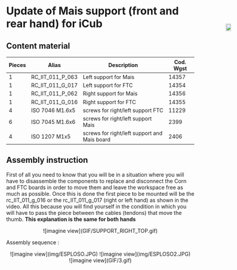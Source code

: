 # **Update of Mais support (front and rear hand) for iCub**



## Content material

|  Pieces |         Alias  |    Description  |  Cod. Wgst |
|   ---   |         ---    |      ---        |     ---    |
|     1   |  RC_IIT_011_P_063 |  Left support for Mais | 14357 |
|     1   | RC_IIT_011_G_017 |  Left support for FTC | 14354 | 
|     1   |  RC_IIT_011_P_062 |  Right support for Mais | 14356 |
|     1   |  RC_IIT_011_G_016  |   Right support for FTC      | 14355 |
|     4   |  ISO 7046 M1.6x5 |  screws for right/left support FTC | 11229 |
|     6   | ISO 7045 M1.6x6 | screws for right/left support Mais |  2399 |
|     4  | ISO 1207 M1x5 | screws for right/left support and Mais board |  2406 |

## Assembly instruction

First of all you need to know that you will be in a situation where you will have to disassemble the components to replace and disconnect the Corn and FTC boards  in order to move them and leave the workspace free as much as possible.
Once this is done the first piece to be mounted will be the rc_IIT_011_g_016 or the rc_IIT_011_g_017 (right or left hand) as shown in the video. All this because you will find yourself in the condition in which you will have to pass the piece between the cables (tendons) that move the thumb.
**This explanation is the same for both hands**

<center> ![imagine view](GIF/SUPPORT_RIGHT_TOP.gif) </center>

Assembly sequence :


<center> ![imagine view](img/ESPLOSO.JPG) ![imagine view](img/ESPLOSO2.JPG)  </center>

<div style="position:fixed;top:140px;left:85%;">
    <img src="../GIF/icub-rotate.gif" width="85%" height="85%">
</div>

<center> ![imagine view](GIF/3.gif) </center>

